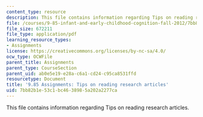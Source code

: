 ```yaml
---
content_type: resource
description: This file contains information regarding Tips on reading research articles.
file: /courses/9-85-infant-and-early-childhood-cognition-fall-2012/7bb82b1e53c1bc4638985a202a2277ca_MIT9_85F12_cr_tips.pdf
file_size: 672211
file_type: application/pdf
learning_resource_types:
- Assignments
license: https://creativecommons.org/licenses/by-nc-sa/4.0/
ocw_type: OCWFile
parent_title: Assignments
parent_type: CourseSection
parent_uid: ab0e5e19-e28a-c6a1-cd24-c95ca8531ffd
resourcetype: Document
title: '9.85 Assignments: Tips on reading research articles'
uid: 7bb82b1e-53c1-bc46-3898-5a202a2277ca
---
```

This file contains information regarding Tips on reading research articles.